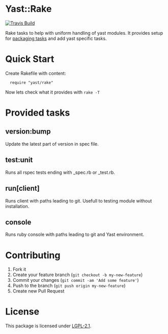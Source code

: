 # Yast::Rake

[![Travis Build](https://travis-ci.org/yast/yast-rake.svg?branch=master)](https://travis-ci.org/yast/yast-rake)


Rake tasks to help with uniform handling of yast modules. It provides setup for
[packaging tasks](http://github.com/openSUSE/packaging_tasks) and add yast specific tasks.

# Quick Start

Create Rakefile with content:
```
  require "yast/rake"
```
Now lets check what it provides with `rake -T`

# Provided tasks

## version:bump
Update the latest part of version in spec file.

## test:unit
Runs all rspec tests ending with \_spec.rb or \_test.rb.

## run[client]
Runs client with paths leading to git. Usefull to testing module without
installation.

## console
Runs ruby console with paths leading to git and Yast environment.

# Contributing

1. Fork it
2. Create your feature branch (`git checkout -b my-new-feature`)
3. Commit your changes (`git commit -am 'Add some feature'`)
4. Push to the branch (`git push origin my-new-feature`)
5. Create new Pull Request

# License
This package is licensed under
[LGPL-2.1](http://www.gnu.org/licenses/lgpl-2.1.html).
